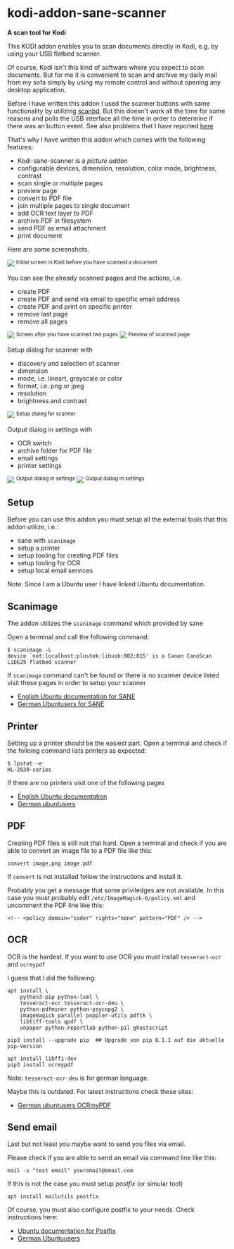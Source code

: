 # kodi-addon-sane-scanner
**A scan tool for Kodi**

This KODI addon enables you to scan documents directly in Kodi, e.g. by using your USB flatbed scanner.

Of course, Kodi isn't this kind of software where you expect to scan documents.
But for me it is convenient to scan and archive my daily mail from my sofa
simply by using my remote control and without opening any desktop application. 

Before I have written this addon I used the scanner buttons with same functionality by
utilizing [scanbd](https://wiki.ubuntuusers.de/scanbd/). But this doesn't work
all the time for some reasons and polls the USB interface all the time in
order to determine if there was an button event. See also problems that I have reported [here](https://bugs.launchpad.net/ubuntu/+source/scanbd/+bug/1747115)

That's why I have written this addon which comes with the following features:
* Kodi-sane-scanner is a *picture addon* 
* configurable devices, dimension, resolution, color mode, brightness, contrast
* scan single or multiple pages
* preview page
* convert to PDF file
* join multiple pages to single document
* add OCR text layer to PDF
* archive PDF in filesystem
* send PDF as email attachment
* print document

Here are some screenshots. 

<img src="plugin.picture.sane-scanner/resources/assets/screenshot_1.png?raw=true">
<sup>Initial screen in Kodi before you have scanned a document</sup>

You can see the already scanned pages and the actions, i.e.
* create PDF
* create PDF and send via email to specific email address
* create PDF and print on specific printer
* remove last page 
* remove all pages

<img src="plugin.picture.sane-scanner/resources/assets/screenshot_2.png?raw=true">
<sup>Screen after you have scanned two pages</sup>

<img src="plugin.picture.sane-scanner/resources/assets/screenshot_3.png?raw=true">
<sup>Preview of scanned page</sup>

Setup dialog for scanner with
* discovery and selection of scanner
* dimension
* mode, i.e. lineart, grayscale or color
* format, i.e. png or jpeg
* resolution
* brightness and contrast

<img src="plugin.picture.sane-scanner/resources/assets/screenshot_settings_1.png?raw=true">
<sup>Setup dialog for scanner</sup>

Output dialog in settings with
* OCR switch
* archive folder for PDF file
* email settings
* printer settings

<img src="plugin.picture.sane-scanner/resources/assets/screenshot_settings_2.png?raw=true">
<sup>Output dialog in settings</sup>
<img src="plugin.picture.sane-scanner/resources/assets/screenshot_settings_3.png?raw=true">
<sup>Output dialog in settings</sup>

## Setup

Before you can use this addon you must setup all the external tools that
this addon utilize, i.e.:
* sane with ```scanimage``` 
* setup a printer
* setup tooling for creating PDF files
* setup tooling for OCR
* setup local email services

Note: Since I am a Ubuntu user I have linked Ubuntu documentation. 

## Scanimage 

The addon utilizes the ```scanimage``` command which provided by sane

Open a terminal and call the following command:
```
$ scanimage -L
device `net:localhost:plustek:libusb:002:015' is a Canon CanoScan LiDE25 flatbed scanner
```

If ```scanimage``` command can't be found or there is no scanner device listed
visit these pages in order to setup your scanner
* [English Ubuntu documentation for SANE](https://help.ubuntu.com/community/sane)
* [German Ubuntusers for SANE](https://wiki.ubuntuusers.de/SANE/)

## Printer

Setting up a printer should be the easiest part. Open a terminal and
check if the folloing command lists printers as expected: 
```
$ lpstat -e
HL-2030-series
```

If there are no printers visit one of the following pages
* [English Ubuntu documentation](https://help.ubuntu.com/stable/ubuntu-help/printing.html.en)
* [German ubuntusers](https://wiki.ubuntuusers.de/Drucker/)

## PDF

Creating PDF files is still not that hard. Open a terminal and
check if you are able to convert an image file to a PDF file like this:

```
convert image.png image.pdf
```

If ```convert``` is not installed follow the instructions and install it.

Probably you get a message that some priviledges are not available.
In this case you must probably edit ```/etc/ImageMagick-6/policy.xml```
and uncomment the PDF line like this:
```
<!-- <policy domain="coder" rights="none" pattern="PDF" /> -->
```

## OCR

OCR is the hardest. If you want to use OCR you must install ```tesseract-ocr``` and ```ocrmypdf```

I guess that I did the following:

```
apt install \
    python3-pip python-lxml \
    tesseract-ocr tesseract-ocr-deu \
    python-pdfminer python-psycopg2 \
    imagemagick parallel poppler-utils pdftk \
    libtiff-tools qpdf \
    unpaper python-reportlab python-pil ghostscript

pip3 install --upgrade pip  ## Upgrade von pip 8.1.1 auf die aktuelle pip-Version

apt install libffi-dev
pip3 install ocrmypdf
```

Note: ```tesseract-ocr-deu``` is for german language. 

Maybe this is outdated. For latest instructions check these sites:
* [German ubuntusers OCRmyPDF](https://wiki.ubuntuusers.de/OCRmyPDF/)

## Send email

Last but not least you maybe want to send you files via email.

Please check if you are able to send an email via command line like this:
```
mail -s "test email" youremail@email.com
```

If this is not the case you must setup _postfix_ (or simular tool)
```
apt install mailutils postfix
```

Of course, you must also configure postfix to your needs. Check instructions here:
* [Ubuntu documentation for Postfix](https://help.ubuntu.com/lts/serverguide/postfix.html)
* [German Ubuntuusers](https://wiki.ubuntuusers.de/Postfix/)